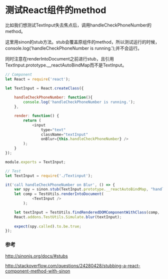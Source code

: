 # 测试React组件的method

比如我们想测试TextInput失去焦点后，调用handleCheckPhoneNumber的method。

这里用sinon的stub方法。stub会覆盖原组件的method，所以测试运行的时候，console.log('handleCheckPhoneNumber is running.');并不会运行。

同时注意在renderIntoDocument之前进行stub，且引用TextInput.prototype.__reactAutoBindMap而不是TextInput。

```javascript
// Component
let React = require('react');

let TextInput = React.createClass({
	
	handleCheckPhoneNumber: function(){
		console.log('handleCheckPhoneNumber is running.');
	},

	render: function() {
		return (
			<input
				type="text" 
				className="textInput"
				onBlur={this.handleCheckPhoneNumber} />
		);
	}
});

module.exports = TextInput;
```

```javascript
// Test
let TextInput = require('./Textinput');

it('call handleCheckPhoneNumber on Blur', () => {
	var spy = sinon.stub(TextInput.prototype.__reactAutoBindMap, "handleCheckPhoneNumber");
	let comp = TestUtils.renderIntoDocument(
			<TextInput />
		);

	let textInput = TestUtils.findRenderedDOMComponentWithClass(comp, 'textInput');
	React.addons.TestUtils.Simulate.blur(textInput);
		
	expect(spy.called).to.be.true;
});
```

### 参考

http://sinonjs.org/docs/#stubs

http://stackoverflow.com/questions/24280428/stubbing-a-react-component-method-with-sinon